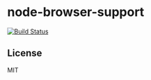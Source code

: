 # node-browser-support
[![Build Status](https://travis-ci.org/zaqqaz/node-browsers-support.svg?branch=master)](https://travis-ci.org/zaqqaz/node-browsers-support)

## License

MIT

